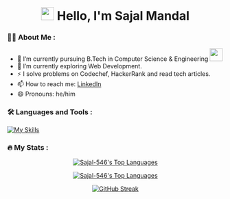 <div>
  <h1 align="center"> <img src="https://media.giphy.com/media/hvRJCLFzcasrR4ia7z/giphy.gif" width="30px"/>
  Hello, I'm Sajal Mandal</h1>
</div>


### 🧑‍💻 About Me :

- 🔭 I’m currently pursuing B.Tech in Computer Science & Engineering <img src="https://media.giphy.com/media/WUlplcMpOCEmTGBtBW/giphy.gif" width="30">
- 🌱 I’m currently exploring Web Development.
- ⚡ I solve problems on Codechef, HackerRank and read tech articles.
- 📫 How to reach me: [LinkedIn](https://www.linkedin.com/in/sajal-mandal-204665201/)
- 😄 Pronouns: he/him



### 🛠️ Languages and Tools :
[![My Skills](https://skillicons.dev/icons?i=c,cpp,python,html,css,js,nodejs,express,mongodb,vscode,git)](https://skillicons.dev)


### 🔥 My Stats :
<p align="center">
  <a href="#"><img alt="Sajal-546's Top Languages" src="https://github-readme-stats-sigma-five.vercel.app/api/?username=Sajal546&langs_count=8&count_private=true&layout=compact&theme=midnight-purple"/></a>
</p>

<p align="center">
  <a href="#"><img alt="Sajal-546's Top Languages" src="https://github-readme-stats-sigma-five.vercel.app/api/top-langs/?username=Sajal546&langs_count=8&count_private=true&layout=compact&theme=midnight-purple"/></a>
</p>

<p align="center">
    <a href="#"><img src="http://github-readme-streak-stats.herokuapp.com?user=Sajal546&theme=highcontrast&date_format=j%20M%5B%20Y%5D" alt="GitHub Streak" /></a>
</p>

